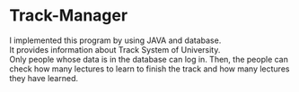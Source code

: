 # Track-Manager

I implemented this program by using JAVA and database.  
It provides information about Track System of University.  
Only people whose data is in the database can log in. Then, the people can check how many lectures to learn to finish the track and how many lectures they have learned.
